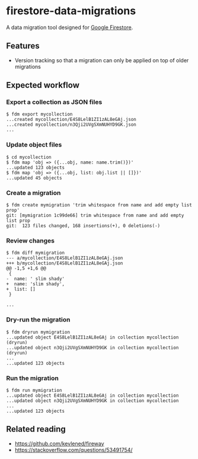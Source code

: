 # firestore-data-migrations

A data migration tool designed for [Google Firestore](https://firebase.google.com/products/firestore).

## Features

* Version tracking so that a migration can only be applied on top of older migrations

## Expected workflow

### Export a collection as JSON files
```
$ fdm export mycollection
...created mycollection/E4S8LelB1ZI1zAL8eGAj.json
...created mycollection/n3Qji2UVgSXmNUHYD9GK.json
...
```

### Update object files
```
$ cd mycollection
$ fdm map 'obj => ({...obj, name: name.trim()})'
...updated 123 objects
$ fdm map 'obj => ({...obj, list: obj.list || []})'
...updated 45 objects
```

### Create a migration
```
$ fdm create mymigration 'trim whitespace from name and add empty list prop'
git: [mymigration 1c99de66] trim whitespace from name and add empty list prop
git:  123 files changed, 168 insertions(+), 0 deletions(-)
```

### Review changes
```
$ fdm diff mymigration
--- a/mycollection/E4S8LelB1ZI1zAL8eGAj.json
+++ b/mycollection/E4S8LelB1ZI1zAL8eGAj.json
@@ -1,5 +1,6 @@
 {
-  name: ' slim shady'
+  name: 'slim shady',
+  list: []
 }
 
...
```

### Dry-run the migration
```
$ fdm dryrun mymigration
...updated object E4S8LelB1ZI1zAL8eGAj in collection mycollection (dryrun)
...updated object n3Qji2UVgSXmNUHYD9GK in collection mycollection (dryrun)
...
...updated 123 objects
```

### Run the migration
```
$ fdm run mymigration
...updated object E4S8LelB1ZI1zAL8eGAj in collection mycollection
...updated object n3Qji2UVgSXmNUHYD9GK in collection mycollection
...
...updated 123 objects
```

## Related reading
* https://github.com/kevlened/fireway
* https://stackoverflow.com/questions/53491754/
